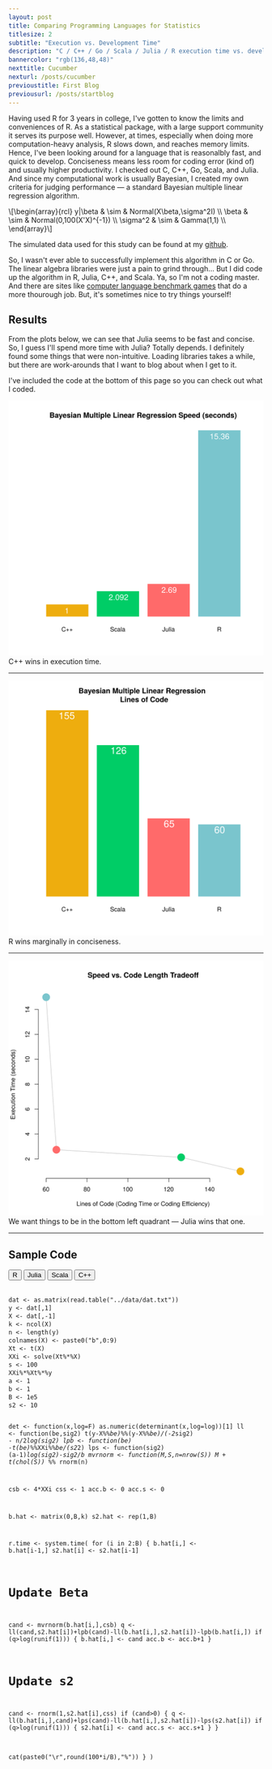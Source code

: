 ```yaml
---
layout: post
title: Comparing Programming Languages for Statistics
titlesize: 2
subtitle: "Execution vs. Development Time"
description: "C / C++ / Go / Scala / Julia / R execution time vs. development time"
bannercolor: "rgb(136,48,48)"
nexttitle: Cucumber
nexturl: /posts/cucumber
previoustitle: First Blog
previousurl: /posts/startblog
---
```


Having used R for 3 years in college, I've gotten to know the limits and
conveniences of R. As a statistical package, with a large support community it
serves its purpose well. However, at times, especially when doing more
computation-heavy analysis, R slows down, and reaches memory limits. Hence,
I've been looking around for a language that is reasonalbly fast, and quick to
develop. Conciseness means less room for coding error (kind of) and usually
higher productivity. I checked out C, C++, Go, Scala, and Julia. And since my
computational work is usually Bayesian, I created my own criteria for judging
performance — a standard Bayesian multiple linear regression algorithm.

\\[\begin{array}{rcl}
   y|\beta & \sim & Normal(X\beta,\sigma^2I) \\\\
     \beta & \sim & Normal(0,100(X'X)^{-1}) \\\\
  \sigma^2 & \sim & Gamma(1,1) \\\\
\end{array}\\]

The simulated data used for this study can be found at my
[github](https://github.com/luiarthur/progSpeedCompare/blob/master/data/dat.txt).

So, I wasn't ever able to successfully implement this algorithm in C or Go. The
linear algebra libraries were just a pain to grind through... But I did code up
the algorithm in R, Julia, C++, and Scala. Ya, so I'm not a coding master. And
there are sites like [computer language benchmark
games](http://benchmarksgame.alioth.debian.org/u64q/compare.php?lang=scala&lang2=gpp)
that do a more thourough job. But, it's sometimes nice to try things yourself!

## Results
From the plots below, we can see that Julia seems to be fast and concise. So, I
guess I'll spend more time with Julia? Totally depends. I definitely found some
things that were non-intuitive. Loading libraries takes a while, but there are
work-arounds that I want to blog about when I get to it.

I've included the code at the bottom of this page so you can check out what I
coded.

![Speed Comparison](img/speed.svg)
<span class="caption text-muted">C++ wins in execution time.</span>
***

![Conciseness Comparison](img/lines.svg)
<span class="caption text-muted">R wins marginally in conciseness.</span>
***

![Overall Comparison](img/vs.svg)
<span class="caption text-muted">We want things to be in the bottom left quadrant &mdash;  Julia wins that one.</span>
***

## Sample Code
<div class="btn-group" role="group" aria-label="...">
  <button type="button" class="r btn btn-default">R</button>
  <button type="button" class="j btn btn-default">Julia</button>
  <button type="button" class="s btn btn-default">Scala</button>
  <button type="button" class="c btn btn-default">C++</button>
</div>

<div id="includeChosenCode">
<pre style="padding:0"><code>
dat <- as.matrix(read.table("../data/dat.txt"))
y <- dat[,1]
X <- dat[,-1]
k <- ncol(X)
n <- length(y)
colnames(X) <- paste0("b",0:9)
Xt <- t(X)
XXi <- solve(Xt%*%X)
s <- 100
XXi%*%Xt%*%y
a <- 1
b <- 1
B <- 1e5
s2 <- 10

det <- function(x,log=F) as.numeric(determinant(x,log=log))[1]
ll <- function(be,sig2) t(y-X%*%be)%*%(y-X%*%be)/(-2*sig2) - n/2*log(sig2)
lpb <- function(be) -t(be)%*%XXi%*%be/(s2*2)
lps <- function(sig2) (a-1)*log(sig2)-sig2/b
mvrnorm <- function(M,S,n=nrow(S)) M + t(chol(S)) %*% rnorm(n)

csb <- 4*XXi
css <- 1
acc.b <- 0
acc.s <- 0

b.hat <- matrix(0,B,k)
s2.hat <- rep(1,B)

r.time <- system.time(
for (i in 2:B) {
  b.hat[i,] <- b.hat[i-1,]
  s2.hat[i] <- s2.hat[i-1]

  # Update Beta
  cand <- mvrnorm(b.hat[i,],csb)
  q <- ll(cand,s2.hat[i])+lpb(cand)-ll(b.hat[i,],s2.hat[i])-lpb(b.hat[i,])
  if (q>log(runif(1))) {
    b.hat[i,] <- cand
    acc.b <- acc.b+1
  }

  # Update s2
  cand <- rnorm(1,s2.hat[i],css)
  if (cand>0) {
    q <- ll(b.hat[i,],cand)+lps(cand)-ll(b.hat[i,],s2.hat[i])-lps(s2.hat[i])
    if (q>log(runif(1))) {
      s2.hat[i] <- cand
      acc.s <- acc.s+1
    }
  }

  cat(paste0("\r",round(100*i/B),"%"))
}
)
</code></pre>
</div>

<script> 
$(document).ready(function(){
  //$("button.r").click(function(){$("#includeChosenCode").load("Code/R.html");});
  $("button.r").click(function(){$(".R").show();});
  $("button.j").click(function(){$("#includeChosenCode").load("Code/julia.html");});
  $("button.s").click(function(){$("#includeChosenCode").load("Code/scala.html");});
  $("button.c").click(function(){$("#includeChosenCode").load("Code/cpp.html");});
});
</script>
